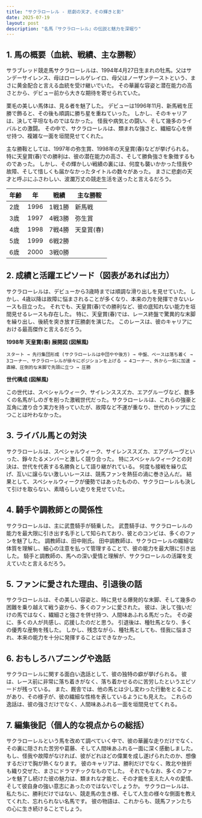```yaml
---
title: "サクラローレル - 悲劇の天才、その輝きと影"
date: 2025-07-19
layout: post
description: "名馬『サクラローレル』の伝説と魅力を深堀り"
---
```


## 1. 馬の概要（血統、戦績、主な勝鞍）

サラブレッド競走馬サクラローレルは、1994年4月27日生まれの牡馬。父はサンデーサイレンス、母はローレルゲレイロ、母父はノーザンテーストという、まさに黄金配合と言える血統を受け継いでいた。  その華麗な容姿と潜在能力の高さとから、デビュー前から大きな期待を寄せられていた。

栗毛の美しい馬体は、見る者を魅了した。  デビューは1996年11月、新馬戦を圧勝で飾ると、その後も順調に勝ち星を重ねていった。  しかし、そのキャリアは、決して平坦なものではなかった。  怪我や病気との闘い、そして幾多のライバルとの激闘。  その中で、サクラローレルは、類まれな強さと、繊細な心を併せ持つ、複雑な一面を垣間見せてくれた。

主な勝鞍としては、1997年の弥生賞、1998年の天皇賞(春)などが挙げられる。  特に天皇賞(春)での勝利は、彼の潜在能力の高さ、そして勝負強さを象徴するものであった。  しかし、その輝かしい戦績の裏には、何度も襲いかかった怪我や故障、そして惜しくも届かなかったタイトルの数々があった。  まさに悲劇の天才と呼ぶにふさわしい、波瀾万丈の競走生活を送ったと言えるだろう。

| 年齢 | 年 | 戦績 | 主な勝鞍 |
|---|---|---|---|
| 2歳 | 1996 | 1戦1勝 | 新馬戦 |
| 3歳 | 1997 | 4戦3勝 | 弥生賞 |
| 4歳 | 1998 | 7戦4勝 | 天皇賞(春) |
| 5歳 | 1999 | 6戦2勝 |  |
| 6歳 | 2000 | 3戦0勝 |  |


## 2. 成績と活躍エピソード（図表があれば出力）

サクラローレルは、デビューから3歳時までは順調な滑り出しを見せていた。  しかし、4歳以降は故障に悩まされることが多くなり、本来の力を発揮できないレースも目立った。  それでも、天皇賞(春)での勝利など、彼の底知れない能力を垣間見せるレースも存在した。  特に、天皇賞(春)では、レース終盤で驚異的な末脚を繰り出し、後続を突き放す圧勝劇を演じた。  このレースは、彼のキャリアにおける最高傑作と言えるだろう。

**1998年 天皇賞(春) 展開図 (図解風)**

```
スタート → 先行集団形成 (サクラローレルは中団やや後方) → 中盤、ペースは落ち着く → 3コーナー、サクラローレルが徐々にポジションを上げる → 4コーナー、外から一気に加速 → 直線、圧倒的な末脚で先頭に立つ → 圧勝
```

**世代構成 (図解風)**

この世代は、スペシャルウィーク、サイレンススズカ、エアグルーヴなど、数多くの名馬がしのぎを削った激戦世代だった。サクラローレルは、これらの強豪と互角に渡り合う実力を持っていたが、故障など不運が重なり、世代のトップに立つことは叶わなかった。


## 3. ライバル馬との対決

サクラローレルは、スペシャルウィーク、サイレンススズカ、エアグルーヴといった、錚々たるメンバーと激しく競り合った。  特にスペシャルウィークとの対決は、世代を代表する名勝負として語り継がれている。  何度も接戦を繰り広げ、互いに譲らない激しいレースは、競馬ファンを熱狂の渦に巻き込んだ。  結果として、スペシャルウィークが優勢ではあったものの、サクラローレルも決して引けを取らない、素晴らしい走りを見せていた。


## 4. 騎手や調教師との関係性

サクラローレルは、主に武豊騎手が騎乗した。  武豊騎手は、サクラローレルの能力を最大限に引き出す名手として知られており、彼とのコンビは、多くのファンを魅了した。  調教師は、田中剛氏。  田中調教師は、サクラローレルの繊細な体質を理解し、細心の注意を払って管理することで、彼の能力を最大限に引き出した。  騎手と調教師の、馬への深い愛情と理解が、サクラローレルの活躍を支えていたと言えるだろう。


## 5. ファンに愛された理由、引退後の話

サクラローレルは、その美しい容姿と、時に見せる爆発的な末脚、そして幾多の困難を乗り越えて戦う姿から、多くのファンに愛された。  彼は、決して強いだけの馬ではなく、繊細さと強さを併せ持つ、人間味あふれる馬だった。  その姿に、多くの人が共感し、応援したのだと思う。  引退後は、種牡馬となり、多くの優秀な産駒を残した。  しかし、残念ながら、種牡馬としても、怪我に悩まされ、本来の能力を十分に発揮することはできなかった。


## 6. おもしろハプニングや逸話

サクラローレルに関する面白い逸話として、彼の独特の癖が挙げられる。  彼は、レース前に非常に落ち着きがなく、落ち着かせるのに苦労したというエピソードが残っている。  また、厩舎では、他の馬とは少し変わった行動をとることがあり、その様子が、彼の繊細な性格を表しているようにも見えた。  これらの逸話は、彼の強さだけでなく、人間味あふれる一面を垣間見せてくれる。


## 7. 編集後記（個人的な視点からの総括）

サクラローレルという馬を改めて調べていく中で、彼の華麗な走りだけでなく、その裏に隠された苦労や葛藤、そして人間味あふれる一面に深く感動しました。  もし、怪我や故障がなければ、彼がどれほどの偉業を成し遂げられたのか、想像するだけで胸が熱くなります。  彼のキャリアは、勝利だけでなく、敗北や挫折も織り交ぜた、まさにドラマチックなものでした。  それでもなお、多くのファンを魅了し続けた彼の魅力は、類まれな才能と、その才能を支えた人々の愛情、そして彼自身の強い意志にあったのではないでしょうか。  サクラローレルは、私たちに、勝利だけではない、競走馬の生き様、そして人生の様々な側面を教えてくれた、忘れられない名馬です。  彼の物語は、これからも、競馬ファンたちの心に生き続けることでしょう。

